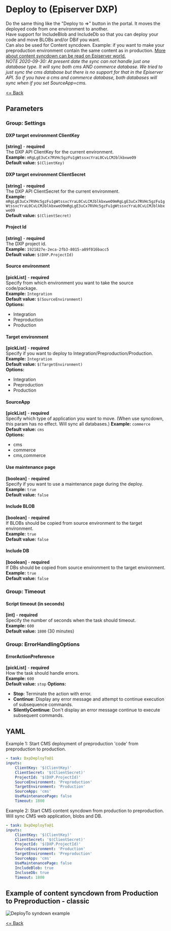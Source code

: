 # Deploy to (Episerver DXP) #
Do the same thing like the "Deploy to =>" button in the portal. It moves the deployed code from one environment to another.  
Have support for IncludeBlob and IncludeDb so that you can deploy your code and move BLOBs and/or DBif you want.  
Can also be used for Content syncdown. Example: if you want to make your preproduction environment contain the same content as in production. [More about content syncdown can be read on Episerver world.](https://world.episerver.com/blogs/anders-wahlqvist/dates/2020/4/dxp-deployment-improvements/)  
_*NOTE 2020-09-30:* At present date the sync can not handle just one database type. It will sync both cms AND commerce database. We tried to just sync the cms database but there is no support for that in the Episerver API. So if you have a cms and commerce database, both databases will sync when if you set SourceApp=cms._  
  
[<= Back](../README.md)

## Parameters
### Group: Settings
#### DXP target environment ClientKey
**[string]** - **required**  
The DXP API ClientKey for the current environment.  
**Example:** `mRgLgE3uCx7RVHc5gzFu1gWtssxcYraL0CvLCMJblkbxweO9`  
**Default value:** `$(ClientKey)`

#### DXP target environment ClientSecret
**[string]** - **required**  
The DXP API ClientSecret for the current environment.  
**Example:** `mRgLgE3uCx7RVHc5gzFu1gWtssxcYraL0CvLCMJblkbxweO9mRgLgE3uCx7RVHc5gzFu1gWtssxcYraL0CvLCMJblkbxweO9mRgLgE3uCx7RVHc5gzFu1gWtssxcYraL0CvLCMJblkbxweO9`  
**Default value:** `$(ClientSecret)`

#### Project Id
**[string]** - **required**  
The DXP project id.  
**Example:** `1921827e-2eca-2fb3-8015-a89f016bacc5`  
**Default value:** `$(DXP.ProjectId)`

#### Source environment
**[pickList]** - **required**  
Specify from which environment you want to take the source code/package.  
**Example:** `Integration`  
**Default value:** `$(SourceEnvironment)`  
**Options:**  
- Integration
- Preproduction
- Production

#### Target environment
**[pickList]** - **required**  
Specify if you want to deploy to Integration/Preproduction/Production.  
**Example:** `Integration`  
**Default value:** `$(TargetEnvironment)`  
**Options:**  
- Integration
- Preproduction
- Production

#### SourceApp
**[pickList]** - **required**  
Specify which type of application you want to move. (When use syncdown, this param has no effect. Will sync all databases.) 
**Example:** `commerce`  
**Default value:** `cms`  
**Options:**  
- cms
- commerce
- cms,commerce

#### Use maintenance page
**[boolean]** - **required**  
Specify if you want to use a maintenance page during the deploy.  
**Example:** `true`  
**Default value:** `false`

#### Include BLOB
**[boolean]** - **required**  
If BLOBs should be copied from source environment to the target environment.  
**Example:** `true`  
**Default value:** `false`

#### Include DB
**[boolean]** - **required**  
If DBs should be copied from source environment to the target environment.  
**Example:** `true`  
**Default value:** `false`

### Group: Timeout
#### Script timeout (in seconds)
**[int]** - **required**  
Specify the number of seconds when the task should timeout.  
**Example:** `600`  
**Default value:** `1800` (30 minutes)

### Group: ErrorHandlingOptions
#### ErrorActionPreference
**[pickList]** - **required**  
How the task should handle errors.  
**Example:** `600`  
**Default value:** `stop`
**Options:**  
- **Stop**: Terminate the action with error.
- **Continue**: Display any error message and attempt to continue execution of subsequence commands.
- **SilentlyContinue**: Don't display an error message continue to execute subsequent commands.

## YAML ##
Example 1: Start CMS deployment of preproduction 'code' from preproduction to production.  
```yaml
- task: DxpDeployTo@1
inputs:
    ClientKey: '$(ClientKey)'
    ClientSecret: '$(ClientSecret)'
    ProjectId: '$(DXP.ProjectId)'
    SourceEnvironment: 'Preproduction'
    TargetEnvironment: 'Production'
    SourceApp: 'cms'
    UseMaintenancePage: false
    Timeout: 1800
```
Example 2: Start CMS content syncdown from production to preproduction. Will sync CMS web application, blobs and DB.
```yaml
- task: DxpDeployTo@1
inputs:
    ClientKey: '$(ClientKey)'
    ClientSecret: '$(ClientSecret)'
    ProjectId: '$(DXP.ProjectId)'
    SourceEnvironment: 'Production'
    TargetEnvironment: 'Preproduction'
    SourceApp: 'cms'
    UseMaintenancePage: false
    IncludeBlob: true  
    IncluseDb: true  
    Timeout: 1800
```

## Example of content syncdown from Production to Preproduction - classic
![DeployTo syndown example](Images/DeployTo_SyncDown_example.png)  

[<= Back](../README.md)
